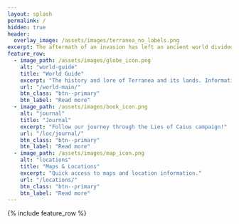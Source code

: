 ```yaml
---
layout: splash
permalink: /
hidden: true
header:
  overlay_image: /assets/images/terranea_no_labels.png
excerpt: The aftermath of an invasion has left an ancient world divided. What mysteries will you uncover?
feature_row:
  - image_path: /assets/images/globe_icon.png
    alt: "world-guide"
    title: "World Guide"
    excerpt: "The history and lore of Terranea and its lands. Information on races of the world and governments and organizations within it."
    url: "/world-main/"
    btn_class: "btn--primary"
    btn_label: "Read more"
  - image_path: /assets/images/book_icon.png
    alt: "journal"
    title: "Journal"
    excerpt: "Follow our journey through the Lies of Caius campaign!"
    url: "/loc/journal/"
    btn_class: "btn--primary"
    btn_label: "Read more"
  - image_path: /assets/images/map_icon.png
    alt: "locations"
    title: "Maps & Locations"
    excerpt: "Quick access to maps and location information."
    url: "/locations/"
    btn_class: "btn--primary"
    btn_label: "Read more"
---
```


{% include feature_row %}